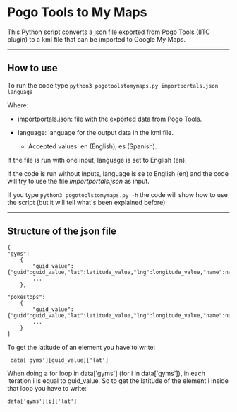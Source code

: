 # Pogo Tools to My Maps

This Python script converts a json file exported from Pogo Tools (IITC plugin) to a kml file that can be imported to Google My Maps.
***
## How to use
To run the code type ```python3 pogotoolstomymaps.py importportals.json language```

Where:
* importportals.json: file with the exported data from Pogo Tools.

* language: language for the output data in the kml file.
    * Accepted values: en (English), es (Spanish).

If the file is run with one input, language is set to English (en).

If the code is run without inputs, language is se to English (en) and the code will try to use the file _importportals.json_ as input.

If you type ```python3 pogotoolstomymaps.py -h``` the code will show how to use the script (but it will tell what's been explained before).
***
## Structure of the json file

    {
    "gyms":
        {
            "guid_value":{"guid":guid_value,"lat":latitude_value,"lng":longitude_value,"name":name_value,...},
            ...
        },

    "pokestops":
        {
            "guid_value":{"guid":guid_value,"lat":latitude_value,"lng":longitude_value,"name":name_value,...},
            ...
        }
    }

To get the latitude of an element you have to write:

     data['gyms'][guid_value]['lat']

When doing a for loop in data['gyms'] (for i in data['gyms']),
in each iteration i is equal to guid_value. So to get the latitude of the element i
inside that loop you have to write:

    data['gyms'][i]['lat']